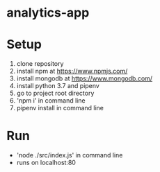 # analytics-app

# Setup
1) clone repository
2) install npm at https://www.npmjs.com/
3) install mongodb at https://www.mongodb.com/
4) install python 3.7 and pipenv
5) go to project root directory
6) 'npm i' in command line
7) pipenv install in command line

# Run
- 'node ./src/index.js' in command line
- runs on localhost:80
